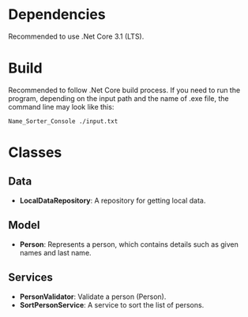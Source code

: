 # Dependencies
Recommended to use .Net Core 3.1 (LTS).

# Build
Recommended to follow .Net Core build process. If you need to run the program, depending on the input path and the name of .exe file, the command line may look like this:
```
Name_Sorter_Console ./input.txt
```

# Classes
## Data
- **LocalDataRepository**: A repository for getting local data. 
## Model
- **Person**: Represents a person, which contains details such as given names and last name.
## Services
- **PersonValidator**: Validate a person (Person). 
- **SortPersonService**: A service to sort the list of persons.
